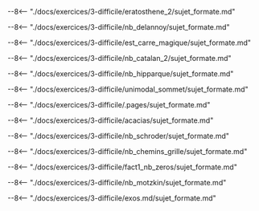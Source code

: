 
--8<-- "./docs/exercices/3-difficile/eratosthene_2/sujet_formate.md"


--8<-- "./docs/exercices/3-difficile/nb_delannoy/sujet_formate.md"


--8<-- "./docs/exercices/3-difficile/est_carre_magique/sujet_formate.md"


--8<-- "./docs/exercices/3-difficile/nb_catalan_2/sujet_formate.md"


--8<-- "./docs/exercices/3-difficile/nb_hipparque/sujet_formate.md"


--8<-- "./docs/exercices/3-difficile/unimodal_sommet/sujet_formate.md"


--8<-- "./docs/exercices/3-difficile/.pages/sujet_formate.md"


--8<-- "./docs/exercices/3-difficile/acacias/sujet_formate.md"


--8<-- "./docs/exercices/3-difficile/nb_schroder/sujet_formate.md"


--8<-- "./docs/exercices/3-difficile/nb_chemins_grille/sujet_formate.md"


--8<-- "./docs/exercices/3-difficile/fact1_nb_zeros/sujet_formate.md"


--8<-- "./docs/exercices/3-difficile/nb_motzkin/sujet_formate.md"


--8<-- "./docs/exercices/3-difficile/exos.md/sujet_formate.md"


